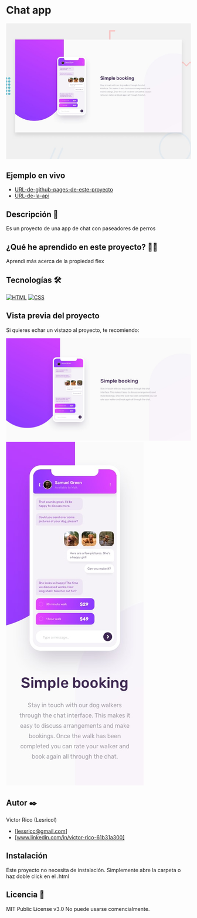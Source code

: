 # Chat app

![Imagen del proyecto](https://raw.githubusercontent.com/Lesricol/chat-app-css-illustration/main/design%20(2)/design/desktop-preview.jpg)

## Ejemplo en vivo

- [URL-de-github-pages-de-este-proyecto](URL-de-github-pages-de-este-proyecto)
- [URL-de-la-api](URL-de-la-api)

## Descripción 📑

Es un proyecto de una app de chat con paseadores de perros 

## ¿Qué he aprendido en este proyecto? 🙇🏻

Aprendí más acerca de la propiedad flex

## Tecnologías 🛠

<!-- Iconos sacados de: https://github.com/hendrasob/badges/blob/master/README.md y https://github.com/alexandresanlim/Badges4-README.md-Profile -->

[![HTML](https://img.shields.io/badge/HTML5-E34F26?style=for-the-badge&logo=html5&logoColor=white)](https://es.wikipedia.org/wiki/HTML5)
[![CSS](https://img.shields.io/badge/CSS3-1572B6?style=for-the-badge&logo=css3&logoColor=white)](https://es.wikipedia.org/wiki/CSS)

## Vista previa del proyecto

Si quieres echar un vistazo al proyecto, te recomiendo:

![Captura del proyecto](https://raw.githubusercontent.com/Lesricol/chat-app-css-illustration/main/design%20(2)/design/desktop-design.jpg)
![Captura del proyecto](https://raw.githubusercontent.com/Lesricol/chat-app-css-illustration/main/design%20(2)/design/mobile-design.jpg)

## Autor ✒️

Victor Rico (Lesricol)

- [lessricc@gmail.com]
- [www.linkedin.com/in/victor-rico-61b31a300]

## Instalación

Este proyecto no necesita de instalación. Simplemente abre la carpeta o haz doble click en el .html

## Licencia 📄

MIT Public License v3.0
No puede usarse comencialmente.
